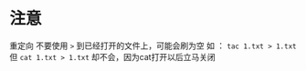 # 注意

重定向 不要使用 `>` 到已经打开的文件上，可能会刷为空
如 ： `tac 1.txt > 1.txt`
    但 `cat 1.txt > 1.txt` 却不会，因为cat打开以后立马关闭